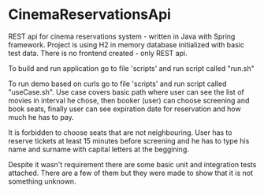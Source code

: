 # CinemaReservationsApi
REST api for cinema reservations system - written in Java with Spring framework.
Project is using H2 in memory database initialized with basic test data.
There is no frontend created - only REST api.

To build and run application go to file 'scripts' and run script called "run.sh"

To run demo based on curls go to file 'scripts' and run script called "useCase.sh". Use case covers basic path where user can see the list of movies in interval he chose, then booker (user) can choose screening and book seats, finally user can see expiration date for reservation and how much he has to pay. 

It is forbidden to choose seats that are not neighbouring. User has to reserve tickets at least 15 minutes before screening and he has to type his name and surname with capital letters at the beggining.

Despite it wasn't requirement there are some basic unit and integration tests attached. There are a few of them but they were made to show that it is not something unknown.
